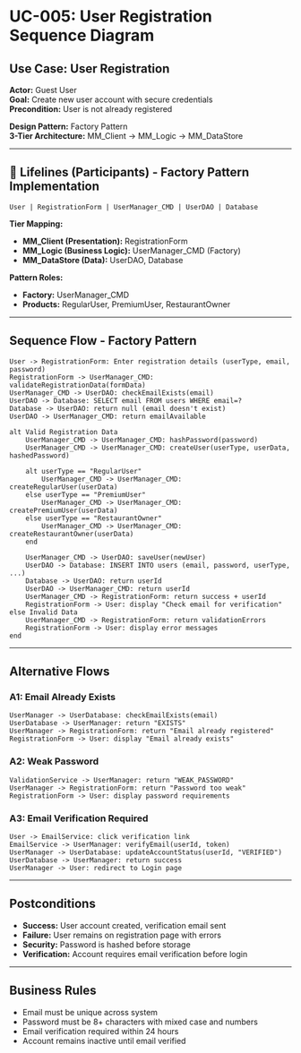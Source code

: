 # UC-005: User Registration Sequence Diagram

## Use Case: User Registration
**Actor:** Guest User  
**Goal:** Create new user account with secure credentials  
**Precondition:** User is not already registered  

**Design Pattern:** Factory Pattern  
**3-Tier Architecture:** MM_Client → MM_Logic → MM_DataStore

---

## 🎯 **Lifelines (Participants) - Factory Pattern Implementation**

```
User | RegistrationForm | UserManager_CMD | UserDAO | Database
```

**Tier Mapping:**
- **MM_Client (Presentation):** RegistrationForm
- **MM_Logic (Business Logic):** UserManager_CMD (Factory)
- **MM_DataStore (Data):** UserDAO, Database

**Pattern Roles:**
- **Factory:** UserManager_CMD
- **Products:** RegularUser, PremiumUser, RestaurantOwner

---

## Sequence Flow - Factory Pattern

```
User -> RegistrationForm: Enter registration details (userType, email, password)
RegistrationForm -> UserManager_CMD: validateRegistrationData(formData)
UserManager_CMD -> UserDAO: checkEmailExists(email)
UserDAO -> Database: SELECT email FROM users WHERE email=?
Database -> UserDAO: return null (email doesn't exist)
UserDAO -> UserManager_CMD: return emailAvailable

alt Valid Registration Data
    UserManager_CMD -> UserManager_CMD: hashPassword(password)
    UserManager_CMD -> UserManager_CMD: createUser(userType, userData, hashedPassword)
    
    alt userType == "RegularUser"
        UserManager_CMD -> UserManager_CMD: createRegularUser(userData)
    else userType == "PremiumUser"
        UserManager_CMD -> UserManager_CMD: createPremiumUser(userData)
    else userType == "RestaurantOwner"
        UserManager_CMD -> UserManager_CMD: createRestaurantOwner(userData)
    end
    
    UserManager_CMD -> UserDAO: saveUser(newUser)
    UserDAO -> Database: INSERT INTO users (email, password, userType, ...)
    Database -> UserDAO: return userId
    UserDAO -> UserManager_CMD: return userId
    UserManager_CMD -> RegistrationForm: return success + userId
    RegistrationForm -> User: display "Check email for verification"
else Invalid Data
    UserManager_CMD -> RegistrationForm: return validationErrors
    RegistrationForm -> User: display error messages
end
```

---

## Alternative Flows

### A1: Email Already Exists
```
UserManager -> UserDatabase: checkEmailExists(email)
UserDatabase -> UserManager: return "EXISTS"
UserManager -> RegistrationForm: return "Email already registered"
RegistrationForm -> User: display "Email already exists"
```

### A2: Weak Password
```
ValidationService -> UserManager: return "WEAK_PASSWORD"
UserManager -> RegistrationForm: return "Password too weak"
RegistrationForm -> User: display password requirements
```

### A3: Email Verification Required
```
User -> EmailService: click verification link
EmailService -> UserManager: verifyEmail(userId, token)
UserManager -> UserDatabase: updateAccountStatus(userId, "VERIFIED")
UserDatabase -> UserManager: return success
UserManager -> User: redirect to Login page
```

---

## Postconditions
- **Success:** User account created, verification email sent
- **Failure:** User remains on registration page with errors
- **Security:** Password is hashed before storage
- **Verification:** Account requires email verification before login

---

## Business Rules
- Email must be unique across system
- Password must be 8+ characters with mixed case and numbers
- Email verification required within 24 hours
- Account remains inactive until email verified
